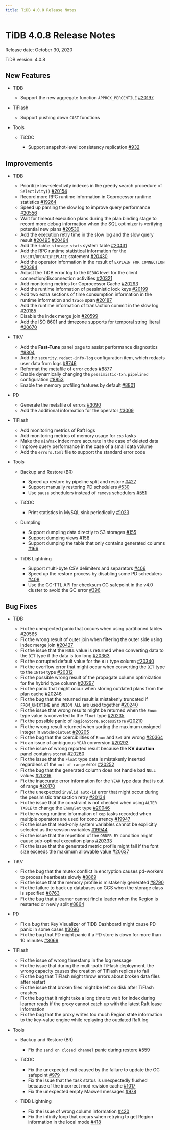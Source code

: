 ```yaml
---
title: TiDB 4.0.8 Release Notes
---
```


# TiDB 4.0.8 Release Notes

Release date: October 30, 2020

TiDB version: 4.0.8

## New Features

+ TiDB

    - Support the new aggregate function `APPROX_PERCENTILE` [#20197](https://github.com/pingcap/tidb/pull/20197)

+ TiFlash

    - Support pushing down `CAST` functions

+ Tools

    + TiCDC

        - Support snapshot-level consistency replication [#932](https://github.com/pingcap/ticdc/pull/932)

## Improvements

+ TiDB

    - Prioritize low-selectivity indexes in the greedy search procedure of `Selectivity()` [#20154](https://github.com/pingcap/tidb/pull/20154)
    - Record more RPC runtime information in Coprocessor runtime statistics [#19264](https://github.com/pingcap/tidb/pull/19264)
    - Speed up parsing the slow log to improve query performance [#20556](https://github.com/pingcap/tidb/pull/20556)
    - Wait for timeout execution plans during the plan binding stage to record more debug information when the SQL optimizer is verifying potential new plans [#20530](https://github.com/pingcap/tidb/pull/20530)
    - Add the execution retry time in the slow log and the slow query result [#20495](https://github.com/pingcap/tidb/pull/20495) [#20494](https://github.com/pingcap/tidb/pull/20494)
    - Add the `table_storage_stats` system table [#20431](https://github.com/pingcap/tidb/pull/20431)
    - Add the RPC runtime statistical information for the `INSERT`/`UPDATE`/`REPLACE` statement [#20430](https://github.com/pingcap/tidb/pull/20430)
    - Add the operator information in the result of `EXPLAIN FOR CONNECTION` [#20384](https://github.com/pingcap/tidb/pull/20384)
    - Adjust the TiDB error log to the `DEBUG` level for the client connection/disconnection activities [#20321](https://github.com/pingcap/tidb/pull/20321)
    - Add monitoring metrics for Coprocessor Cache [#20293](https://github.com/pingcap/tidb/pull/20293)
    - Add the runtime information of pessimistic lock keys [#20199](https://github.com/pingcap/tidb/pull/20199)
    - Add two extra sections of time consumption information in the runtime information and `trace` span [#20187](https://github.com/pingcap/tidb/pull/20187)
    - Add the runtime information of transaction commit in the slow log [#20185](https://github.com/pingcap/tidb/pull/20185)
    - Disable the index merge join [#20599](https://github.com/pingcap/tidb/pull/20599)
    - Add the ISO 8601 and timezone supports for temporal string literal [#20670](https://github.com/pingcap/tidb/pull/20670)

+ TiKV

    - Add the **Fast-Tune** panel page to assist performance diagnostics [#8804](https://github.com/tikv/tikv/pull/8804)
    - Add the `security.redact-info-log` configuration item, which redacts user data from logs [#8746](https://github.com/tikv/tikv/pull/8746)
    - Reformat the metafile of error codes [#8877](https://github.com/tikv/tikv/pull/8877)
    - Enable dynamically changing the `pessimistic-txn.pipelined` configuration [#8853](https://github.com/tikv/tikv/pull/8853)
    - Enable the memory profiling features by default [#8801](https://github.com/tikv/tikv/pull/8801)

+ PD

    - Generate the metafile of errors [#3090](https://github.com/pingcap/pd/pull/3090)
    - Add the additional information for the operator [#3009](https://github.com/pingcap/pd/pull/3009)

+ TiFlash

    - Add monitoring metrics of Raft logs
    - Add monitoring metrics of memory usage for `cop` tasks
    - Make the `min`/`max` index more accurate in the case of deleted data
    - Improve query performance in the case of a small data volume
    - Add the `errors.toml` file to support the standard error code

+ Tools

    + Backup and Restore (BR)

        - Speed up restore by pipeline split and restore [#427](https://github.com/pingcap/br/pull/427)
        - Support manually restoring PD schedulers [#530](https://github.com/pingcap/br/pull/530)
        - Use `pause` schedulers instead of `remove` schedulers [#551](https://github.com/pingcap/br/pull/551)

    + TiCDC

        - Print statistics in MySQL sink periodically [#1023](https://github.com/pingcap/ticdc/pull/1023)

    + Dumpling

        - Support dumpling data directly to S3 storages [#155](https://github.com/pingcap/dumpling/pull/155)
        - Support dumping views [#158](https://github.com/pingcap/dumpling/pull/158)
        - Support dumping the table that only contains generated columns [#166](https://github.com/pingcap/dumpling/pull/166)

    + TiDB Lightning

        - Support multi-byte CSV delimiters and separators [#406](https://github.com/pingcap/tidb-lightning/pull/406)
        - Speed up the restore process by disabling some PD schedulers [#408](https://github.com/pingcap/tidb-lightning/pull/408)
        - Use the GC-TTL API for checksum GC safepoint in the v4.0 cluster to avoid the GC error [#396](https://github.com/pingcap/tidb-lightning/pull/396)

## Bug Fixes

+ TiDB

    - Fix the unexpected panic that occurs when using partitioned tables [#20565](https://github.com/pingcap/tidb/pull/20565)
    - Fix the wrong result of outer join when filtering the outer side using index merge join [#20427](https://github.com/pingcap/tidb/pull/20427)
    - Fix the issue that the `NULL` value is returned when converting data to the `BIT` type if the data is too long [#20363](https://github.com/pingcap/tidb/pull/20363)
    - Fix the corrupted default value for the `BIT` type column [#20340](https://github.com/pingcap/tidb/pull/20340)
    - Fix the overflow error that might occur when converting the `BIT` type to the `INT64` type [#20312](https://github.com/pingcap/tidb/pull/20312)
    - Fix the possible wrong result of the propagate column optimization for the hybrid type column [#20297](https://github.com/pingcap/tidb/pull/20297)
    - Fix the panic that might occur when storing outdated plans from the plan cache [#20246](https://github.com/pingcap/tidb/pull/20246)
    - Fix the bug that the returned result is mistakenly truncated if `FROM_UNIXTIME` and `UNION ALL` are used together [#20240](https://github.com/pingcap/tidb/pull/20240)
    - Fix the issue that wrong results might be returned when the `Enum` type value is converted to the `Float` type [#20235](https://github.com/pingcap/tidb/pull/20235)
    - Fix the possible panic of `RegionStore.accessStore` [#20210](https://github.com/pingcap/tidb/pull/20210)
    - Fix the wrong result returned when sorting the maximum unsigned integer in `BatchPointGet` [#20205](https://github.com/pingcap/tidb/pull/20205)
    - Fix the bug that the coercibilities of `Enum` and `Set` are wrong [#20364](https://github.com/pingcap/tidb/pull/20364)
    - Fix an issue of ambiguous `YEAR` conversion [#20292](https://github.com/pingcap/tidb/pull/20292)
    - Fix the issue of wrong reported result because the **KV duration** panel contains `store0` [#20260](https://github.com/pingcap/tidb/pull/20260)
    - Fix the issue that the `Float` type data is mistakenly inserted regardless of the `out of range` error [#20252](https://github.com/pingcap/tidb/pull/20252)
    - Fix the bug that the generated column does not handle bad `NULL` values [#20216](https://github.com/pingcap/tidb/pull/20216)
    - Fix the inaccurate error information for the `YEAR` type data that is out of range [#20170](https://github.com/pingcap/tidb/pull/20170)
    - Fix the unexpected `invalid auto-id` error that might occur during the pessimistic transaction retry [#20134](https://github.com/pingcap/tidb/pull/20134)
    - Fix the issue that the constraint is not checked when using `ALTER TABLE` to change the `Enum`/`Set` type [#20046](https://github.com/pingcap/tidb/pull/20046)
    - Fix the wrong runtime information of `cop` tasks recorded when multiple operators are used for concurrency [#19947](https://github.com/pingcap/tidb/pull/19947)
    - Fix the issue that read-only system variables cannot be explicitly selected as the session variables [#19944](https://github.com/pingcap/tidb/pull/19944)
    - Fix the issue that the repetition of the `ORDER BY` condition might cause sub-optimal execution plans [#20333](https://github.com/pingcap/tidb/pull/20333)
    - Fix the issue that the generated metric profile might fail if the font size exceeds the maximum allowable value [#20637](https://github.com/pingcap/tidb/pull/20637)

+ TiKV

    - Fix the bug that the mutex conflict in encryption causes pd-workers to process heartbeats slowly [#8869](https://github.com/tikv/tikv/pull/8869)
    - Fix the issue that the memory profile is mistakenly generated [#8790](https://github.com/tikv/tikv/pull/8790)
    - Fix the failure to back up databases on GCS when the storage class is specified [#8763](https://github.com/tikv/tikv/pull/8763)
    - Fix the bug that a learner cannot find a leader when the Region is restarted or newly split [#8864](https://github.com/tikv/tikv/pull/8864)

+ PD

    - Fix a bug that Key Visualizer of TiDB Dashboard might cause PD panic in some cases [#3096](https://github.com/pingcap/pd/pull/3096)
    - Fix the bug that PD might panic if a PD store is down for more than 10 minutes [#3069](https://github.com/pingcap/pd/pull/3069)

+ TiFlash

    - Fix the issue of wrong timestamp in the log message
    - Fix the issue that during the multi-path TiFlash deployment, the wrong capacity causes the creation of TiFlash replicas to fail
    - Fix the bug that TiFlash might throw errors about broken data files after restart
    - Fix the issue that broken files might be left on disk after TiFlash crashes
    - Fix the bug that it might take a long time to wait for index during learner reads if the proxy cannot catch up with the latest Raft lease information
    - Fix the bug that the proxy writes too much Region state information to the key-value engine while replaying the outdated Raft log

+ Tools

    + Backup and Restore (BR)

        - Fix the `send on closed channel` panic during restore [#559](https://github.com/pingcap/br/pull/559)

    + TiCDC

        - Fix the unexpected exit caused by the failure to update the GC safepoint [#979](https://github.com/pingcap/ticdc/pull/979)
        - Fix the issue that the task status is unexpectedly flushed because of the incorrect mod revision cache [#1017](https://github.com/pingcap/ticdc/pull/1017)
        - Fix the unexpected empty Maxwell messages [#978](https://github.com/pingcap/ticdc/pull/978)

    + TiDB Lightning

        - Fix the issue of wrong column information [#420](https://github.com/pingcap/tidb-lightning/pull/420)
        - Fix the infinity loop that occurs when retrying to get Region information in the local mode [#418](https://github.com/pingcap/tidb-lightning/pull/418)

